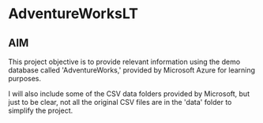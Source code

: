 # AdventureWorksLT

## AIM 
This project objective is to provide relevant information using the demo database called 'AdventureWorks,' provided by Microsoft Azure for learning purposes.

I will also include some of the CSV data folders provided by Microsoft, but just to be clear, not all the original CSV files are in the 'data' folder to simplify the project.
